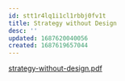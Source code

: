 ```yaml
---
id: stt1r4lq1i1cl1rbbj0fv1t
title: Strategy without Design
desc: ''
updated: 1687620040056
created: 1687619657044
---
```


[strategy-without-design.pdf](assets/strategy-without-design.pdf)
